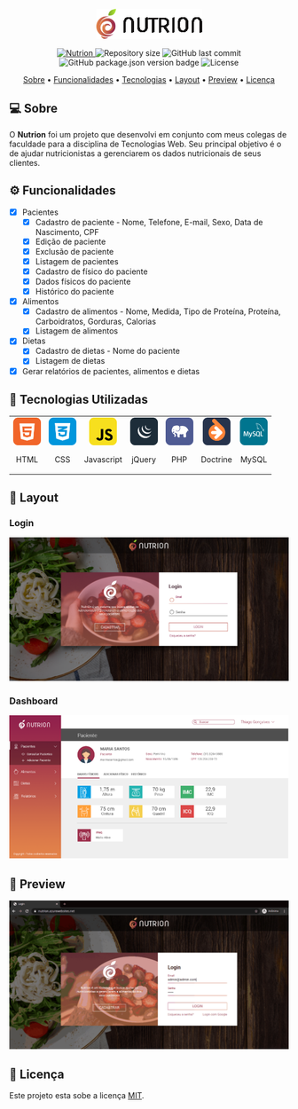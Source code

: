 <!-- Logo -->
<p align="center">
  <img src="./github/logo.png" alt="Ecoleta" title="Ecoleta">
</p>

<!-- Badges -->
<p align="center">
  <a href="https://nutrion.azurewebsites.net/" target="_blank"><img alt="Nutrion" title="Nutrion" src="https://img.shields.io/badge/Aplica%C3%A7%C3%A3o-Nutrion-9D2F4C" />
  </a>
  <img alt="Repository size" src="https://img.shields.io/github/repo-size/thiagosalome/nutrion?color=9D2F4C">
  <img alt="GitHub last commit" src="https://img.shields.io/github/last-commit/thiagosalome/nutrion?color=9D2F4C">
  <img alt="GitHub package.json version badge" src="https://img.shields.io/github/downloads/thiagosalome/nutrion/total?color=9D2F4C">
  <img alt="License" src="https://img.shields.io/badge/license-MIT-8257E5?color=9D2F4C">
</p>

<!-- Indice-->
<p align="center">
 <a href="#computer-sobre">Sobre</a> •
 <a href="#gear-funcionalidades">Funcionalidades</a> •
 <a href="#wrench-tecnologias-utilizadas">Tecnologias</a> •
 <a href="#art-layout">Layout</a> •  
 <a href="#movie_camera-preview">Preview</a> •
 <a href="#memo-licença">Licença</a>
</p>

## :computer: Sobre

O **Nutrion** foi um projeto que desenvolvi em conjunto com meus colegas de faculdade para a disciplina de Tecnologias Web. Seu principal objetivo é o de ajudar nutricionistas a gerenciarem os dados nutricionais de seus clientes.

## :gear: Funcionalidades

- [x] Pacientes
  - [x] Cadastro de paciente - Nome, Telefone, E-mail, Sexo, Data de Nascimento, CPF
  - [x] Edição de paciente
  - [x] Exclusão de paciente
  - [x] Listagem de pacientes
  - [x] Cadastro de físico do paciente
  - [x] Dados físicos do paciente
  - [x] Histórico do paciente
- [x] Alimentos
  - [x] Cadastro de alimentos - Nome, Medida, Tipo de Proteína, Proteína, Carboidratos, Gorduras, Calorias
  - [x] Listagem de alimentos
- [x] Dietas
  - [x] Cadastro de dietas - Nome do paciente
  - [x] Listagem de dietas
- [x] Gerar relatórios de pacientes, alimentos e dietas

## :wrench: Tecnologias Utilizadas

<table>
  <tbody>
    <tr>
      <td align="center">
        <img src="https://raw.githubusercontent.com/thiagosalome/technologies-icons/master/html.png" width='50' alt="HTML">
        <p>HTML</p>
      </td>
      <td align="center">
        <img src="https://raw.githubusercontent.com/thiagosalome/technologies-icons/master/css.png" width='50' alt="CSS">
        <p>CSS</p>
      </td>
      <td align="center">
        <img src="https://raw.githubusercontent.com/thiagosalome/technologies-icons/master/javascript.png" width='50' alt="Javascript">
        <p>Javascript</p>
      </td>
      <td align="center">
        <img src="https://raw.githubusercontent.com/thiagosalome/technologies-icons/master/jquery.png" width='50' alt="jQuery">
        <p>jQuery</p>
      </td>
      <td align="center">
        <img src="https://raw.githubusercontent.com/thiagosalome/technologies-icons/master/php.png" width='50' alt="TypeScript">
        <p>PHP</p>
      </td>
      <td align="center">
        <img src="https://raw.githubusercontent.com/thiagosalome/technologies-icons/master/doctrine.png" width='50' alt="Doctrine">
        <p>Doctrine</p>
      </td>
      <td align="center">
        <img src="https://raw.githubusercontent.com/thiagosalome/technologies-icons/master/mysql.png" width='50' alt="MySQL">
        <p>MySQL</p>
      </td>
    </tr>
  </tbody>
</table>

## :art: Layout

### Login

<img src="./github/layout-login.png" alt="Layout Login" title="Layout Login">

### Dashboard

<img src="./github/layout-dashboard.png" alt="Layout Dashboard" title="Layout Dashboard">

## :movie_camera: Preview

<img src="./github/preview-web.gif" alt="Preview Web" title="Preview Web">

## :memo: Licença

Este projeto esta sobe a licença [MIT](./LICENCE).
